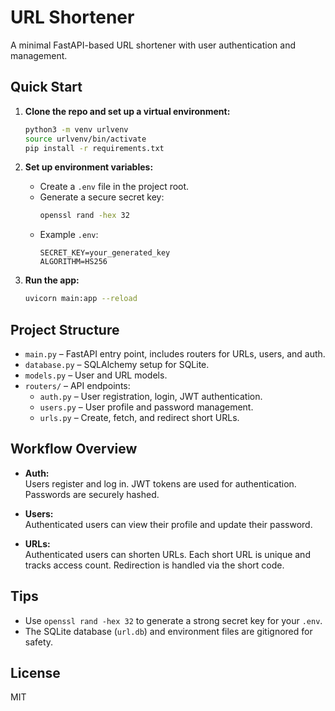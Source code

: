 # URL Shortener

A minimal FastAPI-based URL shortener with user authentication and management.

## Quick Start

1. **Clone the repo and set up a virtual environment:**
   ```sh
   python3 -m venv urlvenv
   source urlvenv/bin/activate
   pip install -r requirements.txt
   ```

2. **Set up environment variables:**
   - Create a `.env` file in the project root.
   - Generate a secure secret key:
     ```sh
     openssl rand -hex 32
     ```
   - Example `.env`:
     ```
     SECRET_KEY=your_generated_key
     ALGORITHM=HS256
     ```

3. **Run the app:**
   ```sh
   uvicorn main:app --reload
   ```

## Project Structure

- `main.py` – FastAPI entry point, includes routers for URLs, users, and auth.
- `database.py` – SQLAlchemy setup for SQLite.
- `models.py` – User and URL models.
- `routers/` – API endpoints:
  - `auth.py` – User registration, login, JWT authentication.
  - `users.py` – User profile and password management.
  - `urls.py` – Create, fetch, and redirect short URLs.

## Workflow Overview

- **Auth:**  
  Users register and log in. JWT tokens are used for authentication. Passwords are securely hashed.

- **Users:**  
  Authenticated users can view their profile and update their password.

- **URLs:**  
  Authenticated users can shorten URLs. Each short URL is unique and tracks access count. Redirection is handled via the short code.

## Tips

- Use `openssl rand -hex 32` to generate a strong secret key for your `.env`.
- The SQLite database (`url.db`) and environment files are gitignored for safety.

## License

MIT
